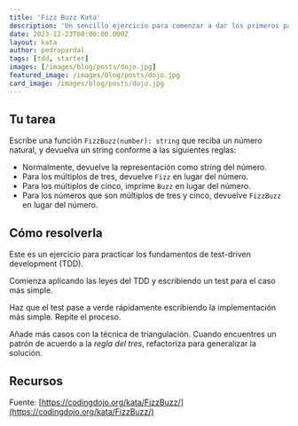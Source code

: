```yaml
---
title: 'Fizz Buzz Kata'
description: 'Un sencillo ejercicio para comenzar a dar los primeros pasos con test-driven development.'
date: 2023-12-23T00:00:00.000Z
layout: kata
author: pedropardal
tags: [tdd, starter]
images: [/images/blog/posts/dojo.jpg]
featured_image: /images/blog/posts/dojo.jpg
card_image: /images/blog/posts/dojo.jpg
---
```


## Tu tarea

Escribe una función `FizzBuzz(number): string` que reciba un número natural, y devuelva un string conforme a las siguientes reglas:

- Normalmente, devuelve la representación como string del número.
- Para los múltiplos de tres, devuelve `Fizz` en lugar del número.
- Para los múltiplos de cinco, imprime `Buzz` en lugar del número.
- Para los números que son múltiplos de tres y cinco, devuelve `FizzBuzz` en lugar del número.

## Cómo resolverla

Este es un ejercicio para practicar los fundamentos de test-driven development (TDD).

Comienza aplicando las leyes del TDD y escribiendo un test para el caso más simple.

Haz que el test pase a verde rápidamente escribiendo la implementación más simple. Repite el proceso.

Añade más casos con la técnica de triangulación. Cuando encuentres un patrón de acuerdo a la *regla del tres*, refactoriza para generalizar la solución.

## Recursos

Fuente: [https://codingdojo.org/kata/FizzBuzz/](https://codingdojo.org/kata/FizzBuzz/)
